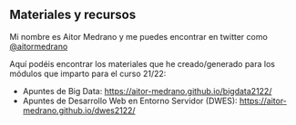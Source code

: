 ## Materiales y recursos

Mi nombre es Aitor Medrano y me puedes encontrar en twitter como [@aitormedrano](https://twitter.com/aitormedrano)

Aquí podéis encontrar los materiales que he creado/generado para los módulos que imparto para el curso 21/22:

* Apuntes de Big Data: <https://aitor-medrano.github.io/bigdata2122/>
* Apuntes de Desarrollo Web en Entorno Servidor (DWES):  <https://aitor-medrano.github.io/dwes2122/>
